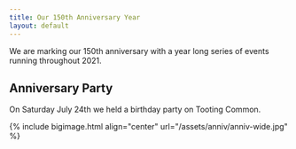 ```yaml
---
title: Our 150th Anniversary Year
layout: default
---
```


We are marking our 150th anniversary with a year long series of events running throughout 2021.

## Anniversary Party

On Saturday July 24th we held a birthday party on Tooting Common.

{% include bigimage.html align="center" url="/assets/anniv/anniv-wide.jpg" %}
